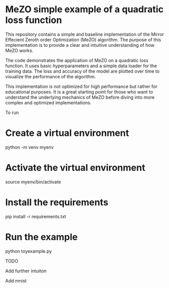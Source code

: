 # MeZO simple example of a quadratic loss function

This repository contains a simple and baseline implementation of the Mirror Effecient Zeroth order Optimization (MeZO) algorithm. The purpose of this implementation is to provide a clear and intuitive understanding of how MeZO works.

The code demonstrates the application of MeZO on a quadratic loss function. It uses basic hyperparameters and a simple data loader for the training data. The loss and accuracy of the model are plotted over time to visualize the performance of the algorithm.

This implementation is not optimized for high performance but rather for educational purposes. It is a great starting point for those who want to understand the underlying mechanics of MeZO before diving into more complex and optimized implementations.


To run


# Create a virtual environment
python -m venv myenv

# Activate the virtual environment
source myenv/bin/activate

# Install the requirements
pip install -r requirements.txt

# Run the example
python toyexample.py

TODO 

Add further intuiton

Add mnist
